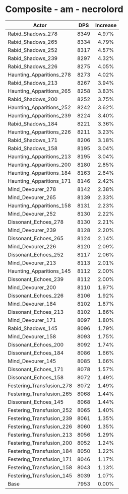 # Composite - am - necrolord
| Actor | DPS | Increase |
|---|:---:|:---:|
|Rabid_Shadows_278|8349|4.97%|
|Rabid_Shadows_265|8334|4.79%|
|Rabid_Shadows_252|8317|4.57%|
|Rabid_Shadows_239|8297|4.32%|
|Rabid_Shadows_226|8275|4.05%|
|Haunting_Apparitions_278|8273|4.02%|
|Rabid_Shadows_213|8267|3.94%|
|Haunting_Apparitions_265|8258|3.83%|
|Rabid_Shadows_200|8252|3.75%|
|Haunting_Apparitions_252|8242|3.62%|
|Haunting_Apparitions_239|8224|3.40%|
|Rabid_Shadows_184|8221|3.36%|
|Haunting_Apparitions_226|8211|3.23%|
|Rabid_Shadows_171|8206|3.18%|
|Rabid_Shadows_158|8195|3.04%|
|Haunting_Apparitions_213|8195|3.04%|
|Haunting_Apparitions_200|8180|2.85%|
|Haunting_Apparitions_184|8163|2.64%|
|Haunting_Apparitions_171|8146|2.42%|
|Mind_Devourer_278|8142|2.38%|
|Mind_Devourer_265|8139|2.33%|
|Haunting_Apparitions_158|8131|2.23%|
|Mind_Devourer_252|8130|2.22%|
|Dissonant_Echoes_278|8130|2.21%|
|Mind_Devourer_239|8128|2.20%|
|Dissonant_Echoes_265|8124|2.14%|
|Mind_Devourer_226|8120|2.09%|
|Dissonant_Echoes_252|8117|2.06%|
|Mind_Devourer_213|8113|2.01%|
|Haunting_Apparitions_145|8112|2.00%|
|Dissonant_Echoes_239|8112|2.00%|
|Mind_Devourer_200|8110|1.97%|
|Dissonant_Echoes_226|8106|1.92%|
|Mind_Devourer_184|8102|1.87%|
|Dissonant_Echoes_213|8102|1.86%|
|Mind_Devourer_171|8097|1.80%|
|Rabid_Shadows_145|8096|1.79%|
|Mind_Devourer_158|8093|1.75%|
|Dissonant_Echoes_200|8092|1.74%|
|Dissonant_Echoes_184|8086|1.66%|
|Mind_Devourer_145|8085|1.66%|
|Dissonant_Echoes_171|8078|1.57%|
|Dissonant_Echoes_158|8072|1.49%|
|Festering_Transfusion_278|8072|1.49%|
|Festering_Transfusion_265|8068|1.44%|
|Dissonant_Echoes_145|8068|1.44%|
|Festering_Transfusion_252|8065|1.40%|
|Festering_Transfusion_239|8061|1.35%|
|Festering_Transfusion_226|8060|1.35%|
|Festering_Transfusion_213|8056|1.29%|
|Festering_Transfusion_200|8052|1.24%|
|Festering_Transfusion_184|8050|1.22%|
|Festering_Transfusion_171|8046|1.17%|
|Festering_Transfusion_158|8043|1.13%|
|Festering_Transfusion_145|8039|1.07%|
|Base|7953|0.00%|
